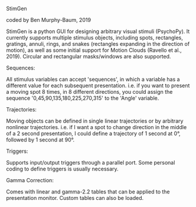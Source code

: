 StimGen

coded by Ben Murphy-Baum, 2019

StimGen is a python GUI for designing arbitrary visual stimuli (PsychoPy). It currently supports multiple stimulus objects, including spots, rectangles, gratings, annuli, rings, and snakes (rectangles expanding in the direction of motion), as well as some initial support for Motion Clouds (Ravello et al., 2019). Circular and rectangular masks/windows are also supported. 

Sequences:

All stimulus variables can accept 'sequences', in which a variable has a different value for each subsequent presentation. i.e. if you want to present a moving spot 8 times, in 8 different directions, you could assign the sequence '0,45,90,135,180,225,270,315' to the 'Angle' variable. 

Trajectories:

Moving objects can be defined in single linear trajectories or by arbitrary nonlinear trajectories. i.e. if I want a spot to change direction in the middle of a 2 second presentation, I could define a trajectory of 1 second at 0°, followed by 1 second at 90°. 

Triggers:

Supports input/output triggers through a parallel port. Some personal coding to define triggers is usually necessary.

Gamma Correction:

Comes with linear and gamma-2.2 tables that can be applied to the presentation monitor. Custom tables can also be loaded. 
